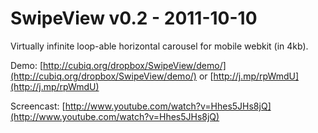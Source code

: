 SwipeView v0.2 - 2011-10-10
===========================

Virtually infinite loop-able horizontal carousel for mobile webkit (in 4kb).

Demo: [http://cubiq.org/dropbox/SwipeView/demo/](http://cubiq.org/dropbox/SwipeView/demo/) or [http://j.mp/rpWmdU](http://j.mp/rpWmdU)

Screencast: [http://www.youtube.com/watch?v=Hhes5JHs8jQ](http://www.youtube.com/watch?v=Hhes5JHs8jQ)